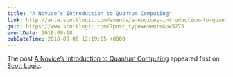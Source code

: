 ```yaml
---
title: "A Novice’s Introduction to Quantum Computing"
link: http://ante.scottlogic.com/events/a-novices-introduction-to-quantum-computing/
guid: https://www.scottlogic.com/?post_type=events&p=5275
eventDate: 2018-09-18
pubDateTime: 2018-09-06 12:19:05 +0000
---
```


<p>The post <a rel="nofollow" href="http://ante.scottlogic.com/events/a-novices-introduction-to-quantum-computing/">A Novice’s Introduction to Quantum Computing</a> appeared first on <a rel="nofollow" href="http://ante.scottlogic.com">Scott Logic</a>.</p>